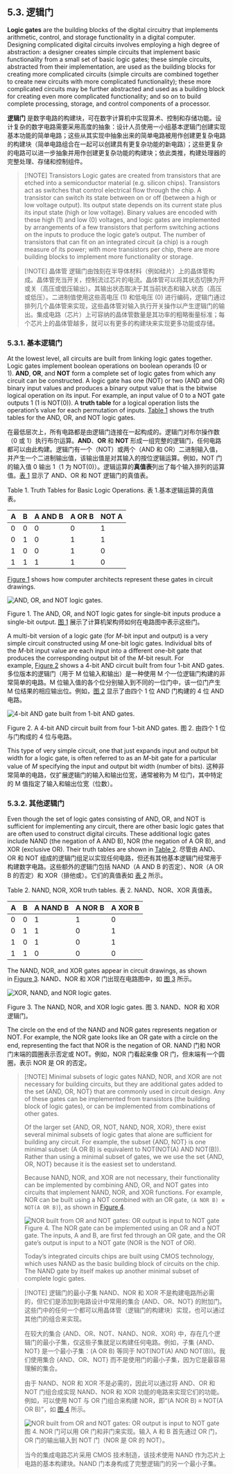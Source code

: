 ## 5.3. 逻辑门

**Logic gates** are the building blocks of the digital circuitry that implements arithmetic, control, and storage functionality in a digital computer. Designing complicated digital circuits involves employing a high degree of abstraction: a designer creates simple circuits that implement basic functionality from a small set of basic logic gates; these simple circuits, abstracted from their implementation, are used as the building blocks for creating more complicated circuits (simple circuits are combined together to create new circuits with more complicated functionality); these more complicated circuits may be further abstracted and used as a building block for creating even more complicated functionality; and so on to build complete processing, storage, and control components of a processor.

**逻辑门** 是数字电路的构建块，可在数字计算机中实现算术、控制和存储功能。设计复杂的数字电路需要采用高度的抽象：设计人员使用一小组基本逻辑门创建实现基本功能的简单电路；这些从其实现中抽象出来的简单电路被用作创建更复杂电路的构建块（简单电路组合在一起可以创建具有更复杂功能的新电路）；这些更复杂的电路可以进一步抽象并用作创建更复杂功能的构建块；依此类推，构建处理器的完整处理、存储和控制组件。


> [!NOTE] Transistors
> Logic gates are created from transistors that are etched into a semiconductor material (e.g. silicon chips). Transistors act as switches that control electrical flow through the chip. A transistor can switch its state between on or off (between a high or low voltage output). Its output state depends on its current state plus its input state (high or low voltage). Binary values are encoded with these high (1) and low (0) voltages, and logic gates are implemented by arrangements of a few transistors that perform switching actions on the inputs to produce the logic gate’s output. The number of transistors that can fit on an integrated circuit (a chip) is a rough measure of its power; with more transistors per chip, there are more building blocks to implement more functionality or storage.


> [!NOTE] 晶体管
> 逻辑门由蚀刻在半导体材料（例如硅片）上的晶体管构成。晶体管充当开关，控制流过芯片的电流。晶体管可以将其状态切换为开或关（高压或低压输出）。其输出状态取决于其当前状态和输入状态（高压或低压）。二进制值使用这些高电压 (1) 和低电压 (0) 进行编码，逻辑门通过排列几个晶体管来实现，这些晶体管对输入执行开关操作以产生逻辑门的输出。集成电路（芯片）上可容纳的晶体管数量是其功率的粗略衡量标准；每个芯片上的晶体管越多，就可以有更多的构建块来实现更多功能或存储。

### [](https://diveintosystems.org/book/C5-Arch/gates.html#_basic_logic_gates)5.3.1. 基本逻辑门

At the lowest level, all circuits are built from linking logic gates together. Logic gates implement boolean operations on boolean operands (0 or 1). **AND**, **OR**, and **NOT** form a complete set of logic gates from which any circuit can be constructed. A logic gate has one (NOT) or two (AND and OR) binary input values and produces a binary output value that is the bitwise logical operation on its input. For example, an input value of 0 to a NOT gate outputs 1 (1 is NOT(0)). A **truth table** for a logical operation lists the operation’s value for each permutation of inputs. [Table 1](https://diveintosystems.org/book/C5-Arch/gates.html#basiclogicops) shows the truth tables for the AND, OR, and NOT logic gates.

在最低层次上，所有电路都是由逻辑门连接在一起构成的。逻辑门对布尔操作数（0 或 1）执行布尔运算。**AND**、**OR** 和 **NOT** 形成一组完整的逻辑门，任何电路都可以由此构建。逻辑门有一个（NOT）或两个（AND 和 OR）二进制输入值，并产生一个二进制输出值，该输出值是对其输入的按位逻辑运算。例如，NOT 门的输入值 0 输出 1（1 为 NOT(0)）。逻辑运算的**真值表**列出了每个输入排列的运算值。[表 1](https://diveintosystems.org/book/C5-Arch/gates.html#basiclogicops) 显示了 AND、OR 和 NOT 逻辑门的真值表。

Table 1. Truth Tables for Basic Logic Operations.
表 1.基本逻辑运算的真值表。

|A|B|A AND B|A OR B|NOT A|
|---|---|---|---|---|
|0|0|0|0|1|
|0|1|0|1|1|
|1|0|0|1|0|
|1|1|1|1|0|

[Figure 1](https://diveintosystems.org/book/C5-Arch/gates.html#FIGandornot) shows how computer architects represent these gates in circuit drawings.

![AND, OR, and NOT logic gates.](https://diveintosystems.org/book/C5-Arch/_images/gates.png)

Figure 1. The AND, OR, and NOT logic gates for single-bit inputs produce a single-bit output.
[图 1](https://diveintosystems.org/book/C5-Arch/gates.html#FIGandornot) 展示了计算机架构师如何在电路图中表示这些门。

A multi-bit version of a logic gate (for _M_-bit input and output) is a very simple circuit constructed using _M_ one-bit logic gates. Individual bits of the _M_-bit input value are each input into a different one-bit gate that produces the corresponding output bit of the _M_-bit result. For example, [Figure 2](https://diveintosystems.org/book/C5-Arch/gates.html#FIG4bitand) shows a 4-bit AND circuit built from four 1-bit AND gates.
多位版本的逻辑门（用于 M 位输入和输出）是一种使用 M 个一位逻辑门构建的非常简单的电路。M 位输入值的各个位分别输入到不同的一位门中，该一位门产生 M 位结果的相应输出位。例如，[图 2](https://diveintosystems.org/book/C5-Arch/gates.html#FIG4bitand) 显示了由四个 1 位 AND 门构建的 4 位 AND 电路。

![4-bit AND gate built from 1-bit AND gates.](https://diveintosystems.org/book/C5-Arch/_images/4bitand.png)

Figure 2. A 4-bit AND circuit built from four 1-bit AND gates.
图 2. 由四个 1 位与门构成的 4 位与电路。

This type of very simple circuit, one that just expands input and output bit width for a logic gate, is often referred to as an _M_-bit gate for a particular value of _M_ specifying the input and output bit width (number of bits).
这种非常简单的电路，仅扩展逻辑门的输入和输出位宽，通常被称为 M 位门，其中特定的 M 值指定了输入和输出位宽（位数）。

### [](https://diveintosystems.org/book/C5-Arch/gates.html#_other_logic_gates)5.3.2. 其他逻辑门

Even though the set of logic gates consisting of AND, OR, and NOT is sufficient for implementing any circuit, there are other basic logic gates that are often used to construct digital circuits. These additional logic gates include NAND (the negation of A AND B), NOR (the negation of A OR B), and XOR (exclusive OR). Their truth tables are shown in [Table 2](https://diveintosystems.org/book/C5-Arch/gates.html#nandnorxorTT).
尽管由 AND、OR 和 NOT 组成的逻辑门组足以实现任何电路，但还有其他基本逻辑门经常用于构建数字电路。这些额外的逻辑门包括 NAND（A AND B 的否定）、NOR（A OR B 的否定）和 XOR（排他或）。它们的真值表如 [表 2](https://diveintosystems.org/book/C5-Arch/gates.html#nandnorxorTT) 所示。

Table 2. NAND, NOR, XOR truth tables.
表 2. NAND、NOR、XOR 真值表。

|A|B|A NAND B|A NOR B|A XOR B|
|---|---|---|---|---|
|0|0|1|1|0|
|0|1|1|0|1|
|1|0|1|0|1|
|1|1|0|0|0|

The NAND, NOR, and XOR gates appear in circuit drawings, as shown in [Figure 3](https://diveintosystems.org/book/C5-Arch/gates.html#Fignandnorxor).
NAND、NOR 和 XOR 门出现在电路图中，如 [图 3](https://diveintosystems.org/book/C5-Arch/gates.html#Fignandnorxor) 所示。

![XOR, NAND, and NOR logic gates.](https://diveintosystems.org/book/C5-Arch/_images/nandnorxor.png)

Figure 3. The NAND, NOR, and XOR logic gates.
图 3. NAND、NOR 和 XOR 逻辑门。

The circle on the end of the NAND and NOR gates represents negation or NOT. For example, the NOR gate looks like an OR gate with a circle on the end, representing the fact that NOR is the negation of OR.
NAND 门和 NOR 门末端的圆圈表示否定或 NOT。例如，NOR 门看起来像 OR 门，但末端有一个圆圈，表示 NOR 是 OR 的否定。


> [!NOTE] Minimal subsets of logic gates
> NAND, NOR, and XOR are not necessary for building circuits, but they are additional gates added to the set {AND, OR, NOT} that are commonly used in circuit design. Any of these gates can be implemented from transistors (the building block of logic 
> gates), or can be implemented from combinations of other gates.
> 
> Of the larger set {AND, OR, NOT, NAND, NOR, XOR}, there exist several minimal subsets of logic gates that alone are sufficient for building any circuit. For example, the subset {AND, NOT} is one minimal subset: (A OR B) is equivalent to NOT(NOT(A) AND NOT(B)). Rather than using a minimal subset of gates, we we use the set {AND, OR, NOT} because it is the easiest set to understand.
> 
> Because NAND, NOR, and XOR are not necessary, their functionality can be implemented by combining AND, OR, and NOT gates into circuits that implement NAND, NOR, and XOR functions. For example, NOR can be built using a NOT combined with an OR gate, `(A NOR B) ≡ NOT(A OR B)`), as shown in [Figure 4](https://diveintosystems.org/book/C5-Arch/gates.html#Fignorasnotor).
> 
> ![NOR built from OR and NOT gates: OR output is input to NOT gate](https://diveintosystems.org/book/C5-Arch/_images/nornotor.png)
> Figure 4. The NOR gate can be implemented using an OR and a NOT gate. The inputs, A and B, are first fed through an OR gate, and the OR gate’s output is input to a NOT gate (NOR is the NOT of OR).
> 
> Today’s integrated circuits chips are built using CMOS technology, which uses NAND as the basic building block of circuits on the chip. The NAND gate by itself makes up another minimal subset of complete logic gates.



> [!NOTE] 逻辑门的最小子集
> NAND、NOR 和 XOR 不是构建电路所必需的，但它们是添加到电路设计中常用的集合 {AND、OR、NOT} 的附加门。这些门中的任何一个都可以用晶体管（逻辑门的构建块）实现，也可以通过其他门的组合来实现。
> 
> 在较大的集合 {AND、OR、NOT、NAND、NOR、XOR} 中，存在几个逻辑门的最小子集，仅这些子集就足以构建任何电路。例如，子集 {AND、NOT} 是一个最小子集：(A OR B) 等同于 NOT(NOT(A) AND NOT(B))。我们使用集合 {AND、OR、NOT} 而不是使用门的最小子集，因为它是最容易理解的集合。
> 
> 由于 NAND、NOR 和 XOR 不是必需的，因此可以通过将 AND、OR 和 NOT 门组合成实现 NAND、NOR 和 XOR 功能的电路来实现它们的功能。例如，可以使用 NOT 与 OR 门组合来构建 NOR，即“(A NOR B) ≡ NOT(A OR B)”，如 [图 4](https://diveintosystems.org/book/C5-Arch/gates.html#Fignorasnotor) 所示。
> 
>  ![NOR built from OR and NOT gates: OR output is input to NOT gate](https://diveintosystems.org/book/C5-Arch/_images/nornotor.png)
>  图 4. NOR 门可以用 OR 门和非门来实现。输入 A 和 B 首先通过 OR 门，OR 门的输出输入到 NOT 门（NOR 是 OR 的 NOT）。
>  
>  当今的集成电路芯片采用 CMOS 技术制造，该技术使用 NAND 作为芯片上电路的基本构建块。NAND 门本身构成了完整逻辑门的另一个最小子集。
